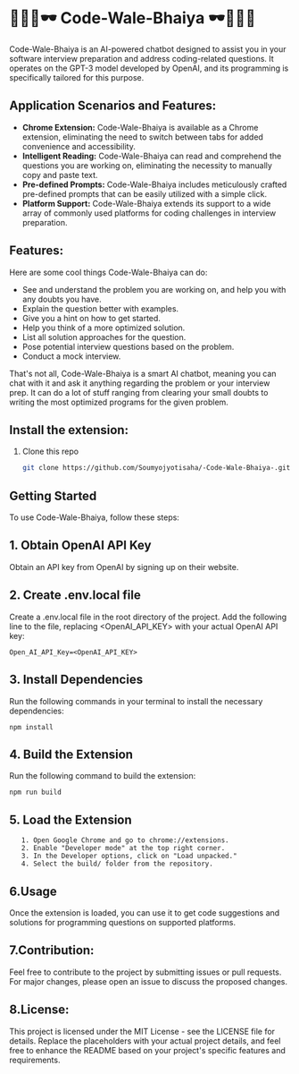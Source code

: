 # 👨🏻‍💻🕶️ Code-Wale-Bhaiya 🕶️👨🏻‍💻

Code-Wale-Bhaiya is an AI-powered chatbot designed to assist you in your software interview preparation and address coding-related questions. It operates on the GPT-3 model developed by OpenAI, and its programming is specifically tailored for this purpose.

## Application Scenarios and Features:

- **Chrome Extension:** Code-Wale-Bhaiya is available as a Chrome extension, eliminating the need to switch between tabs for added convenience and accessibility.
- **Intelligent Reading:** Code-Wale-Bhaiya can read and comprehend the questions you are working on, eliminating the necessity to manually copy and paste text.
- **Pre-defined Prompts:** Code-Wale-Bhaiya includes meticulously crafted pre-defined prompts that can be easily utilized with a simple click.
- **Platform Support:** Code-Wale-Bhaiya extends its support to a wide array of commonly used platforms for coding challenges in interview preparation.

## Features:

Here are some cool things Code-Wale-Bhaiya can do:
- See and understand the problem you are working on, and help you with any doubts you have.
- Explain the question better with examples.
- Give you a hint on how to get started.
- Help you think of a more optimized solution.
- List all solution approaches for the question.
- Pose potential interview questions based on the problem.
- Conduct a mock interview.

That's not all, Code-Wale-Bhaiya is a smart AI chatbot, meaning you can chat with it and ask it anything regarding the problem or your interview prep. It can do a lot of stuff ranging from clearing your small doubts to writing the most optimized programs for the given problem.

## Install the extension:

1. Clone this repo
   ```bash
   git clone https://github.com/Soumyojyotisaha/-Code-Wale-Bhaiya-.git
   ```
## Getting Started
To use Code-Wale-Bhaiya, follow these steps:

## 1. Obtain OpenAI API Key

Obtain an API key from OpenAI by signing up on their website.
## 2. Create .env.local file

Create a .env.local file in the root directory of the project.
Add the following line to the file, replacing <OpenAI_API_KEY> with your actual OpenAI API key:
```
Open_AI_API_Key=<OpenAI_API_KEY>
```
## 3. Install Dependencies
Run the following commands in your terminal to install the necessary dependencies:
```
npm install
```
## 4. Build the Extension
Run the following command to build the extension:
```
npm run build
```
## 5. Load the Extension
```
   1. Open Google Chrome and go to chrome://extensions.
   2. Enable "Developer mode" at the top right corner.
   3. In the Developer options, click on "Load unpacked."
   4. Select the build/ folder from the repository.
```
## 6.Usage
Once the extension is loaded, you can use it to get code suggestions and solutions for programming questions on supported platforms.

## 7.Contribution:
Feel free to contribute to the project by submitting issues or pull requests. For major changes, please open an issue to discuss the proposed changes.

## 8.License:
This project is licensed under the MIT License - see the LICENSE file for details.
Replace the placeholders with your actual project details, and feel free to enhance the README based on your project's specific features and requirements.
